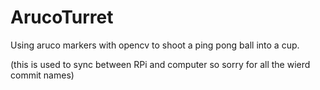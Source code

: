 # ArucoTurret
<p>Using aruco markers with opencv to shoot a ping pong ball into a cup.</p>

(this is used to sync between RPi and computer so sorry for all the wierd commit names)
